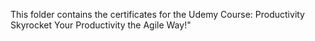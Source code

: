 This folder contains the certificates for the Udemy Course: Productivity Skyrocket Your Productivity the Agile Way!"
